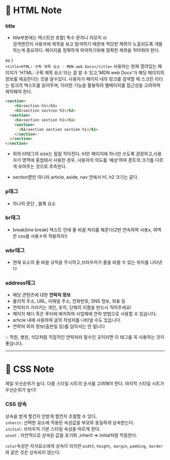 


# 📝 HTML Note


### title 

- title부분에는 텍스트만 포함( 특수 문자나 이모지 x)<br/>
검색엔진이 사용자에 제목을 보고 탐색하기 때문에 적당한 제목이 노출되도록 개발하는게 중요하다.
페이지를 정확하게 파악하기위해 정확한 제목을 적어줘야 한다.

ex ) <br/>
`<title>HTML: 구획 제목 요소 - MDN web Docs</title>`
사용자는 현재 열려있는 페이지가 'HTML: 구획 제목 요소'라는 걸 알 수 있고,'MDN web Docs'가 해딩 페이지의 정보를 제공한다는 것을 알수있다.
사용자가 페이지 내의 링크를 검색할 때 스크린 리더는 링크의 텍스트를 읽어주며, 이러한 기능을 활용하려 웹페이지를 접근성을 고려하여 제작해야 한다.


```html
<section>
    <h1>section h1</h1>
    <h2>section section h2</h2>
  <section>
    <h1>section section h1</h1>
    <section>
      <h1>section section section h1</h1>
    </section>
  </section>
</section>
```
* 위의 h1태그의 size는 점점 작아진다.
h1은 페이지에 하나만 쓰도록 권장하고,사용자가 영역에 중첩에서 사용한 경우, 사용자의 의도를 ‘예상’하여 폰트의 크기를 다르게 보여주는 것으로 추측된다.

* section뿐만 아니라 article, aside, nav 안에서 h1, h2 크기는 같다.

### p태그
-  하나의 문단 , 블록 요소

### br태그
- break(line break) 텍스트 안에 줄 바꿈 처리를 해준다(2번 연속하여 사용x, 여백은 css를 사용ㅎ여 적용하자!)

### wbr태그 
 - 현재 요소의 줄 바꿈 규칙을 무시하고,브라우저가 줄을 바꿀 수 있는 위치를 나타낸다

###  address태그

- 해당 콘텐츠에 대한 **연락처 정보**
- 물리적 주소, URL, 이메일 주소, 전화번호, SNS 정보, 좌표 등
- 연락처가 가리키는 개인, 조직, 단체의 이름을 반드시 적어주세요!
- 페이지 헤더 혹은 푸터에 배치하여 사업체에 연락 방법으로 사용할 수 있습니다.
- article 내에 사용하여 글의 작성자를 나타낼 수도 있습니다.
- 연락처 외의 정보(출판일 등)를 담아서는 안 됩니다

<aside>
💡 학원, 병원, 식당처럼 직접적인 연락처라 필수인 곳이라면 이 태그를 꼭 사용하는 것이 좋습니다.

</aside>

------


# 📝 CSS Note

<link rel="stylesheet" href="reset.css">
<link rel="stylesheet" href="font.css">
<link rel="stylesheet" href="layout.css">
<link rel="stylesheet" href="main.css">  제일 우선순위가 높다.
다중 스타일 시트의 순서를 고려해야 한다.
마지막 스타일 시트가 우선순위가 높다!


<br/>

### CSS 상속


상속을 받게 할건지 안받게 할껀지 조절할 수 있다. <br/>
`inherit`: 선택한 요소에 적용된 속성값을 부모와 동일하게 상속받는다. <br/>
`initial`: 브라우저 기본 스타일 속성을 따르게 한다. <br/>
`unset` : 자연적으로 상속된 값을 초기화 ,inherit => initial처럼 작동한다.

`color`속성은 자식요소에게 상속이 되지만 `width`, `height`,` margin`, `padding`,` border` 와 같은 것은 상속되지 않는다.
